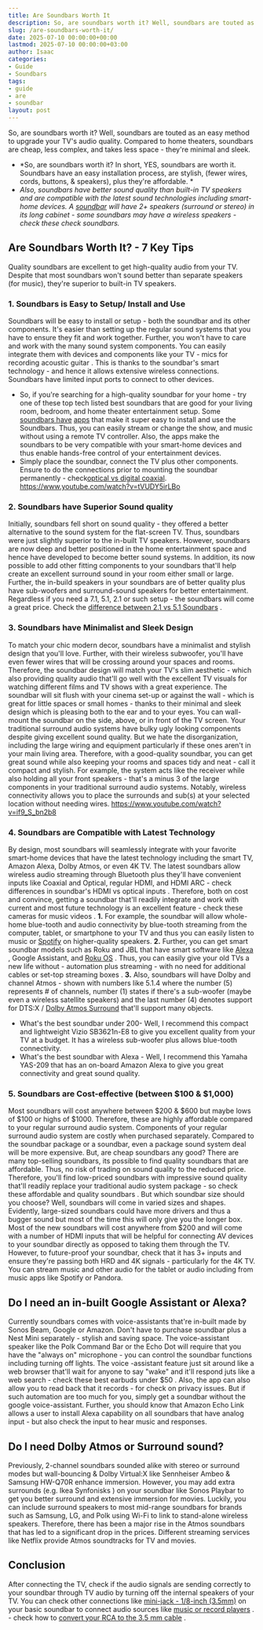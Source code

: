 ```yaml
---
title: Are Soundbars Worth It
description: So, are soundbars worth it? Well, soundbars are touted as an easy method to upgrade your TV's audio quality. Compared to home theaters, soundbars are cheap,...
slug: /are-soundbars-worth-it/
date: 2025-07-10 00:00:00+00:00
lastmod: 2025-07-10 00:00:00+03:00
author: Isaac
categories:
- Guide
- Soundbars
tags:
- guide
- are
- soundbar
layout: post
---
```

So, are soundbars worth it? Well, soundbars are touted as an easy method to upgrade your TV's audio quality. Compared to home theaters, soundbars are cheap, less complex, and takes less space - they're minimal and sleek.
- *So, are soundbars worth it? In short, YES, soundbars are worth it. Soundbars have an easy installation process, are stylish, (fewer wires, cords, buttons, & speakers), plus they're affordable. *
- *Also, soundbars have better sound quality than built-in TV speakers and are compatible with the latest sound technologies including smart-home devices.*
*A [soundbar](https://pestpolicy.com/2-1-vs-5-1-soundbar/) will have 2+ speakers (surround or stereo) in its long cabinet - some soundbars may have a wireless speakers - check these check soundbars.*

## Are Soundbars Worth It? - 7 Key Tips
Quality soundbars are excellent to get high-quality audio from your TV. Despite that most soundbars won't sound better than separate speakers (for music), they're superior to built-in TV speakers.
### 1. Soundbars is Easy to Setup/ Install and Use
Soundbars will be easy to install or setup - both the soundbar and its other components. It's easier than setting up the regular sound systems that you have to ensure they fit and work together.
Further, you won't have to care and work with the many sound system components. You can easily integrate them with devices and components like your TV -
mics for recording acoustic guitar
.
This is thanks to the soundbar's smart technology - and hence it allows extensive wireless connections. Soundbars have limited input ports to connect to other devices.
- So, if you're searching for a high-quality soundbar for your home - try one of these top tech listed best soundbars that are good for your living room, bedroom, and home theater entertainment setup.
Some
[soundbars have](https://appcrawlr.com/android-apps/best-apps-sound-bar)
[apps](https://appcrawlr.com/android-apps/best-apps-sound-bar)
that make it super easy to install and use the Soundbars. Thus, you can easily stream or change the show, and music without using a remote TV controller.
Also, the apps make the soundbars to be very compatible with your smart-home devices and thus enable hands-free control of your entertainment devices.
- Simply place the soundbar, connect the TV plus other components. Ensure to do the connections prior to mounting the soundbar permanently - check[optical vs digital coaxial](https://www.lifewire.com/coaxial-vs-optical-digital-cable-3134605).
https://www.youtube.com/watch?v=tVUDY5irLBo
### 2. Soundbars have Superior Sound quality
Initially, soundbars fell short on sound quality - they offered a better alternative to the sound system for the flat-screen TV. Thus, soundbars were just slightly superior to the in-built TV speakers.
However, soundbars are now deep and better positioned in the home entertainment space and hence have developed to become better sound systems.
In addition, its now possible to add other fitting components to your soundbars that'll help create an excellent surround sound in your room either small or large.
Further, the in-build speakers in your soundbars are of better quality plus have sub-woofers and surround-sound speakers for better entertainment.
Regardless if you need a 7.1, 5.1, 2.1 or such setup - the soundbars will come a great price. Check the
[difference between 2.1 vs 5.1 Soundbars](https://pestpolicy.com/2-1-vs-5-1-soundbar/)
.
### 3. Soundbars have Minimalist and Sleek Design
To match your chic modern decor, soundbars have a minimalist and stylish design that you'll love. Further, with their wireless subwoofer, you'll have even fewer wires that will be crossing around your spaces and rooms.
Therefore, the soundbar design will match your TV's slim aesthetic - which also providing quality audio that'll go well with the excellent TV visuals for watching different films and TV shows with a great experience.
The soundbar will sit flush with your cinema set-up or against the wall - which is great for little spaces or small homes - thanks to their minimal and sleek design which is pleasing both to the ear and to your eyes. You can wall-mount the soundbar on the side, above, or in front of the TV screen.
Your traditional surround audio systems have bulky ugly looking components despite giving excellent sound quality. But we hate the disorganization, including the large wiring and equipment particularly if these ones aren't in your main living area.
Therefore, with a good-quality soundbar, you can get great sound while also keeping your rooms and spaces tidy and neat - call it compact and stylish.
For example, the system acts like the receiver while also holding all your front speakers - that's a minus 3 of the large components in your traditional surround audio systems. Notably, wireless connectivity allows you to place the surrounds and sub(s) at your selected location without needing wires.
https://www.youtube.com/watch?v=if9_S_bn2b8
### 4. Soundbars are Compatible with Latest Technology
By design, most soundbars will seamlessly integrate with your favorite smart-home devices that have the latest technology including the smart TV, Amazon Alexa, Dolby Atmos, or even 4K TV.
The latest soundbars allow wireless audio streaming through Bluetooth plus they'll have convenient inputs like Coaxial and Optical, regular HDMI, and HDMI ARC - check differences in
soundbar's HDMI vs optical inputs
.
Therefore, both on cost and convince, getting a soundbar that'll readily integrate and work with current and most future technology is an excellent feature - check these
cameras for music videos
.
**1.**
For example, the soundbar will allow whole-home blue-tooth and audio connectivity by blue-tooth streaming from the computer, tablet, or smartphone to your TV and thus you can easily listen to music or
[Spotify](https://www.wired.com/story/spotify-tips-and-tricks/)
on higher-quality speakers.
**2.**
Further, you can get smart soundbar models such as
Roku
and JBL that have smart software like
[Alexa](https://www.sony.com/electronics/support/articles/00226270)
, Google Assistant, and
[Roku OS](https://en.wikipedia.org/wiki/Roku)
. Thus, you can easily give your old TVs a new life without - automation plus streaming - with no need for additional cables or
set-top streaming boxes
.
**3.**
Also, soundbars will have Dolby and channel Atmos - shown with numbers like 5.1.4 where the number (5) represents # of channels, number (1) states if there's a sub-woofer (maybe even a wireless satellite speakers) and the last number (4) denotes support for DTS:X /
[Dolby Atmos Surround](https://en.wikipedia.org/wiki/Dolby_Atmos)
that'll support many objects.
- What's the best soundbar under 200- Well, I recommend this compact and lightweight Vizio SB3621n-E8 to give you excellent quality from your TV at a budget. It has a wireless sub-woofer plus allows blue-tooth connectivity.
- What's the best soundbar with Alexa - Well, I recommend this Yamaha YAS-209 that has an on-board Amazon Alexa to give you great connectivity and great sound quality.
### 5. Soundbars are Cost-effective (between $100 & $1,000)
Most soundbars will cost anywhere between $200 & $600 but maybe lows of $100 or highs of $1000. Therefore, these are highly affordable compared to your regular surround audio system.
Components of your regular surround audio system are costly when purchased separately. Compared to the soundbar package or a soundbar, even a package sound system deal will be more expensive.
But, are cheap soundbars any good? There are many top-selling soundbars, its possible to find quality soundbars that are affordable. Thus, no risk of trading on sound quality to the reduced price.
Therefore, you'll find low-priced soundbars with impressive sound quality that'll readily replace your traditional audio system package - so check these
affordable and quality soundbars
.
But which soundbar size should you choose? Well, soundbars will come in varied sizes and shapes. Evidently, large-sized soundbars could have more drivers and thus a bugger sound but most of the time this will only give you the longer box.
Most of the new soundbars will cost anywhere from $200 and will come with a number of HDMI inputs that will be helpful for connecting AV devices to your soundbar directly as opposed to taking them through the TV.
However, to future-proof your soundbar, check that it has 3+ inputs and ensure they're passing both HRD and 4K signals - particularly for the 4K TV. You can stream music and other audio for the tablet or audio including from music apps like Spotify or Pandora.
## Do I need an in-built Google Assistant or Alexa?
Currently soundbars comes with voice-assistants that're in-built made by
Sonos Beam, Google or Amazon. Don't have to purchase soundbar plus a Nest Mini separately - stylish and saving space.
The voice-assistant speaker like the
Polk Command Bar
or the Echo Dot will require that you have the "always on" microphone - you can control the soundbar functions including turning off lights.
The voice -assistant feature just sit around like a web browser that'll wait for anyone to say "wake" and it'll respond juts like a web search - check these
best earbuds under $50
.
Also, the app can also allow you to read back that it records - for check on privacy issues. But if such automation are too much for you, simply get a soundbar without the google voice-assistant.
Further, you should know that
Amazon Echo Link
allows a user to install Alexa capability on all soundbars that have analog input - but also check the input to hear music and responses.
## Do I need Dolby Atmos or Surround sound?
Previously, 2-channel soundbars sounded alike with stereo or surround modes but wall-bouncing & Dolby Virtual:X like
Sennheiser Ambeo & Samsung HW-Q70R
enhance immersion.
However, you may add extra surrounds (e.g.
Ikea Synfonisks
) on your soundbar like
Sonos Playbar
to get you better surround and extensive immersion for movies.
Luckily, you can include surround speakers to most mid-range soundbars for brands such as Samsung, LG, and Polk using Wi-Fi to link to stand-alone wireless speakers.
Therefore, there has been a major rise in the Atmos soundbars that has led to a significant drop in the prices. Different streaming services like
Netflix
provide
Atmos soundtracks for TV and movies.
## Conclusion
After connecting the TV, check if the audio signals are sending correctly to your soundbar through TV audio by turning off the internal speakers of your TV.
You can check other connections like
[mini-jack - 1/8-inch (3.5mm)](http://encyclopedia2.thefreedictionary.com/3.5mm+jack)
on your basic soundbar to connect audio sources like
[music or record players](https://pestpolicy.com/best-record-player-under-100/)
. - check how to
[convert your RCA to the 3.5 mm cable](https://www.instructables.com/id/How-to-Make-a-RCA-to-35mm-Cable/)
.